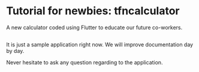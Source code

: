 # Tutorial for newbies: tfncalculator

A new calculator coded using Flutter to educate our future co-workers.

##

It is just a sample application right now.
We will improve documentation day by day.

Never hesitate to ask any question regarding to the application.
